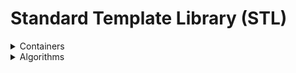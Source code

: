 # Standard Template Library (STL)

<details>
<summary> Containers </summary>

1. _Sequential containers_ - Implements sequential data structures
   1. vector
   2. [list (doubly linked list)](Containers/list.md)
   3. deque (double ended queue)
   4. array
   5. forward_list (singly linked list)
2. _Containers adapters_ - Provides different interface for sequential containers
   1. queue
   2. [priority_queue](Containers/priority_queue.md)
   3. stack
3. _Associative containers_ - Implements sorted data structures that can be quickly searched (logarithmic time complexity)
   1. [set](Containers/set.md)
   2. [multiset](Containers/set.md)
   3. [map](Containers/map.md)
   4. [multimap](Containers/map.md)
4. _Unordered associative containers_ - Implements unsorted data structures that can be quickly searched
   1. [unordered_set](Containers/set.md)
   2. [unordered_multiset](Containers/set.md)
   3. [unordered_map](Containers/map.md)
   4. [unordered_multimap](Containers/map.md)

</details>

<details>
<summary> Algorithms </summary>

1. [Searching algorithms](Algorithms/SearchingAlgos.md)

</details>
